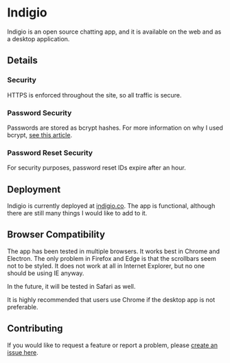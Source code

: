 # Indigio

Indigio is an open source chatting app, and it is available on the web and as a desktop application.

## Details

### Security

HTTPS is enforced throughout the site, so all traffic is secure.

### Password Security

Passwords are stored as bcrypt hashes. For more information on why I used bcrypt, [see this article](https://codahale.com/how-to-safely-store-a-password/).

### Password Reset Security

For security purposes, password reset IDs expire after an hour.

## Deployment

Indigio is currently deployed at [indigio.co](https://www.indigio.co/). The app is functional, although there are still many things I would like to add to it.

## Browser Compatibility

The app has been tested in multiple browsers. It works best in Chrome and Electron. The only problem in Firefox and Edge is that the scrollbars seem not to be styled. It does not work at all in Internet Explorer, but no one should be using IE anyway.

In the future, it will be tested in Safari as well.

It is highly recommended that users use Chrome if the desktop app is not preferable.

## Contributing

If you would like to request a feature or report a problem, please [create an issue here](https://github.com/WKHAllen/Indigio/issues).
